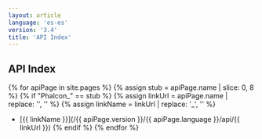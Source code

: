 ```yaml
---
layout: article
language: 'es-es'
version: '3.4'
title: 'API Index'
---
```

## API Index
{% for apiPage in site.pages %}
    {% assign stub = apiPage.name | slice: 0, 8 %}
    {% if "Phalcon_" == stub %}
    {% assign linkUrl  = apiPage.name | replace: '', '' %}
    {% assign linkName = linkUrl | replace: '_', '\' %}
* [{{ linkName }}](/{{ apiPage.version }}/{{ apiPage.language }}/api/{{ linkUrl }})
    {% endif %}
{% endfor %}
